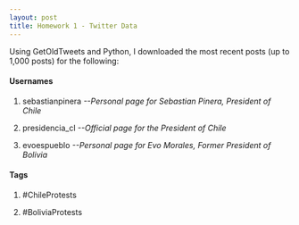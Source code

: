 ```yaml
---
layout: post
title: Homework 1 - Twitter Data
---
```


Using GetOldTweets and Python, I downloaded the most recent posts (up to 1,000 posts) for the following:

#### **Usernames**
1. sebastianpinera
  *--Personal page for Sebastian Pinera, President of Chile*

2. presidencia_cl
*--Official page for the President of Chile*

3. evoespueblo
*--Personal page for Evo Morales, Former President of Bolivia*

#### **Tags**

1. #ChileProtests

2. #BoliviaProtests
